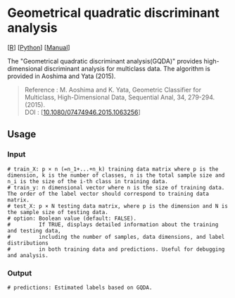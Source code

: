 # **Geometrical quadratic discriminant analysis**
   [[R](GQDA.R)] [[Python](GQDA.py)] [[Manual](GQDA.pdf)]
   
   The "Geometrical quadratic discriminant analysis(GQDA)" provides high-dimensional discriminant analysis for multiclass data. The algorithm is provided in Aoshima and Yata (2015).
   >   Reference : M. Aoshima and K. Yata, Geometric Classifier for Multiclass, High-Dimensional Data, Sequential Anal, 34, 279-294. (2015).  
    DOI : [[10.1080/07474946.2015.1063256](https://www.tandfonline.com/doi/full/10.1080/07474946.2015.1063256)]

## Usage
### Input
```{r}
# train_X: p × n (=n_1+...+n_k) training data matrix where p is the dimension, k is the number of classes, n is the total sample size and n_i is the size of the i-th class in training data.
# train_y: n dimensional vector where n is the size of training data. The order of the label vector should correspond to training data matrix.
# test_X: p × N testing data matrix, where p is the dimension and N is the sample size of testing data.
# option: Boolean value (default: FALSE). 
#         If TRUE, displays detailed information about the training and testing data, 
#         including the number of samples, data dimensions, and label distributions 
#         in both training data and predictions. Useful for debugging and analysis.
```

### Output
```{r} 
# predictions: Estimated labels based on GQDA.
```
